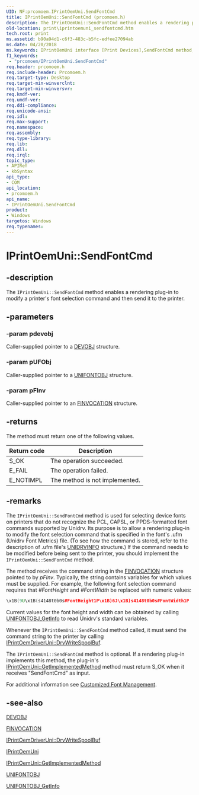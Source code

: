 ```yaml
---
UID: NF:prcomoem.IPrintOemUni.SendFontCmd
title: IPrintOemUni::SendFontCmd (prcomoem.h)
description: The IPrintOemUni::SendFontCmd method enables a rendering plug-in to modify a printer's font selection command and then send it to the printer.
old-location: print\iprintoemuni_sendfontcmd.htm
tech.root: print
ms.assetid: b90a94d1-c6f3-483c-b5fc-edfee27094ab
ms.date: 04/20/2018
ms.keywords: IPrintOemUni interface [Print Devices],SendFontCmd method, IPrintOemUni.SendFontCmd, IPrintOemUni::SendFontCmd, SendFontCmd, SendFontCmd method [Print Devices], SendFontCmd method [Print Devices],IPrintOemUni interface, prcomoem/IPrintOemUni::SendFontCmd, print.iprintoemuni_sendfontcmd, print_unidrv-pscript_rendering_18926c40-665b-4ea9-9343-7939619d093a.xml
f1_keywords:
 - "prcomoem/IPrintOemUni.SendFontCmd"
req.header: prcomoem.h
req.include-header: Prcomoem.h
req.target-type: Desktop
req.target-min-winverclnt: 
req.target-min-winversvr: 
req.kmdf-ver: 
req.umdf-ver: 
req.ddi-compliance: 
req.unicode-ansi: 
req.idl: 
req.max-support: 
req.namespace: 
req.assembly: 
req.type-library: 
req.lib: 
req.dll: 
req.irql: 
topic_type:
- APIRef
- kbSyntax
api_type:
- COM
api_location:
- prcomoem.h
api_name:
- IPrintOemUni.SendFontCmd
product:
- Windows
targetos: Windows
req.typenames: 
---
```


# IPrintOemUni::SendFontCmd

## -description

The `IPrintOemUni::SendFontCmd` method enables a rendering plug-in to modify a printer's font selection command and then send it to the printer.

## -parameters

### -param pdevobj

Caller-supplied pointer to a [DEVOBJ](https://docs.microsoft.com/windows-hardware/drivers/ddi/printoem/ns-printoem-_devobj) structure.

### -param pUFObj

Caller-supplied pointer to a [UNIFONTOBJ](https://docs.microsoft.com/windows-hardware/drivers/ddi/printoem/ns-printoem-_unifontobj) structure.

### -param pFInv

Caller-supplied pointer to an [FINVOCATION](https://docs.microsoft.com/windows-hardware/drivers/ddi/printoem/ns-printoem-_finvocation) structure.

## -returns

The method must return one of the following values.

| Return code | Description |
| --- | --- |
| S_OK | The operation succeeded. |
| E_FAIL | The operation failed. |
| E_NOTIMPL | The method is not implemented. |

## -remarks

The `IPrintOemUni::SendFontCmd` method is used for selecting device fonts on printers that do not recognize the PCL, CAPSL, or PPDS-formatted font commands supported by Unidrv. Its purpose is to allow a rendering plug-in to modify the font selection command that is specified in the font's .ufm (Unidrv Font Metrics) file. (To see how the command is stored, refer to the description of .ufm file's [UNIDRVINFO](https://docs.microsoft.com/windows-hardware/drivers/ddi/prntfont/ns-prntfont-_unidrvinfo) structure.) If the command needs to be modified before being sent to the printer, you should implement the `IPrintOemUni::SendFontCmd` method.

The method receives the command string in the [FINVOCATION](https://docs.microsoft.com/windows-hardware/drivers/ddi/printoem/ns-printoem-_finvocation) structure pointed to by *pFInv*. Typically, the string contains variables for which values must be supplied. For example, the following font selection command requires that *#FontHeight* and *#FontWidth* be replaced with numeric values:

```cpp
\x1B(9U\x1B(s4148t0b0s#FontHeight1P\x1B)6J\x1B)s4148t0b0s#FontWidth1P
```

Current values for the font height and width can be obtained by calling [UNIFONTOBJ_GetInfo](https://docs.microsoft.com/windows-hardware/drivers/ddi/printoem/nc-printoem-pfngetinfo) to read Unidrv's standard variables.

Whenever the `IPrintOemUni::SendFontCmd` method called, it must send the command string to the printer by calling [IPrintOemDriverUni::DrvWriteSpoolBuf](https://docs.microsoft.com/windows-hardware/drivers/ddi/prcomoem/nf-prcomoem-iprintoemdriveruni-drvwritespoolbuf).

The `IPrintOemUni::SendFontCmd` method is optional. If a rendering plug-in implements this method, the plug-in's [IPrintOemUni::GetImplementedMethod](https://docs.microsoft.com/windows-hardware/drivers/ddi/prcomoem/nf-prcomoem-iprintoemuni-getimplementedmethod) method must return S_OK when it receives "SendFontCmd" as input.

For additional information see [Customized Font Management](https://docs.microsoft.com/windows-hardware/drivers/print/customized-font-management).

## -see-also

[DEVOBJ](https://docs.microsoft.com/windows-hardware/drivers/ddi/printoem/ns-printoem-_devobj)

[FINVOCATION](https://docs.microsoft.com/windows-hardware/drivers/ddi/printoem/ns-printoem-_finvocation)

[IPrintOemDriverUni::DrvWriteSpoolBuf](https://docs.microsoft.com/windows-hardware/drivers/ddi/prcomoem/nf-prcomoem-iprintoemdriveruni-drvwritespoolbuf)

[IPrintOemUni](https://docs.microsoft.com/windows-hardware/drivers/ddi/prcomoem/nn-prcomoem-iprintoemuni)

[IPrintOemUni::GetImplementedMethod](https://docs.microsoft.com/windows-hardware/drivers/ddi/prcomoem/nf-prcomoem-iprintoemuni-getimplementedmethod)

[UNIFONTOBJ](https://docs.microsoft.com/windows-hardware/drivers/ddi/printoem/ns-printoem-_unifontobj)

[UNIFONTOBJ_GetInfo](https://docs.microsoft.com/windows-hardware/drivers/ddi/printoem/nc-printoem-pfngetinfo)
